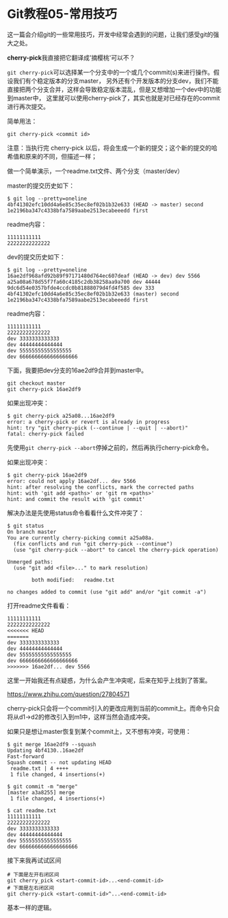 # Git教程05-常用技巧

这一篇会介绍git的一些常用技巧，开发中经常会遇到的问题，让我们感受git的强大之处。

**cherry-pick**我直接把它翻译成'摘樱桃'可以不？

`git cherry-pick`可以选择某一个分支中的一个或几个commit(s)来进行操作。假设我们有个稳定版本的分支master，
另外还有个开发版本的分支dev，我们不能直接把两个分支合并，这样会导致稳定版本混乱，但是又想增加一个dev中的功能到master中，
这里就可以使用cherry-pick了，其实也就是对已经存在的commit 进行再次提交。

简单用法：

```
git cherry-pick <commit id>
```

注意：当执行完 cherry-pick 以后，将会生成一个新的提交；这个新的提交的哈希值和原来的不同，但描述一样；

做一个简单演示，一个readme.txt文件、两个分支（master/dev）

master的提交历史如下：

```
$ git log --pretty=oneline
4bf41302efc10dd4a6e85c35ec8ef02b1b32e633 (HEAD -> master) second
1e2196ba347c4338bfa7589aabe2513ecabeeedd first
```

readme内容：

```
11111111111
22222222222222
```

dev的提交历史如下：

```
$ git log --pretty=oneline
16ae2df968afd92b89f97171480d764ec607deaf (HEAD -> dev) dev 5566
a25a08a678d55f7fa60c4185c2db38258aa9a700 dev 44444
9dc6d54e0357bfde4ccdc0b81888079d4fd4f585 dev 333
4bf41302efc10dd4a6e85c35ec8ef02b1b32e633 (master) second
1e2196ba347c4338bfa7589aabe2513ecabeeedd first
```

readme内容：

```
11111111111
22222222222222
dev 3333333333333
dev 44444444444444
dev 55555555555555555
dev 6666666666666666666
```

下面，我要把dev分支的16ae2df9合并到master中。

```
git checkout master
git cherry-pick 16ae2df9
```

如果出现冲突：
```
$ git cherry-pick a25a08...16ae2df9
error: a cherry-pick or revert is already in progress
hint: try "git cherry-pick (--continue | --quit | --abort)"
fatal: cherry-pick failed
```

先使用`git cherry-pick --abort`停掉之前的，然后再执行cherry-pick命令。

如果出现冲突：

```
$ git cherry-pick 16ae2df9
error: could not apply 16ae2df... dev 5566
hint: after resolving the conflicts, mark the corrected paths
hint: with 'git add <paths>' or 'git rm <paths>'
hint: and commit the result with 'git commit'
```

解决办法是先使用status命令看看什么文件冲突了：

```
$ git status
On branch master
You are currently cherry-picking commit a25a08a.
  (fix conflicts and run "git cherry-pick --continue")
  (use "git cherry-pick --abort" to cancel the cherry-pick operation)

Unmerged paths:
  (use "git add <file>..." to mark resolution)

        both modified:   readme.txt

no changes added to commit (use "git add" and/or "git commit -a")
```

打开readme文件看看：

```
11111111111
22222222222222
<<<<<<< HEAD
=======
dev 3333333333333
dev 44444444444444
dev 55555555555555555
dev 6666666666666666666
>>>>>>> 16ae2df... dev 5566
```

这里一开始我还有点疑惑，为什么会产生冲突呢，后来在知乎上找到了答案。

<https://www.zhihu.com/question/27804571>

cherry-pick只会将一个commit引入的更改应用到当前的commit上。而命令只会将从d1->d2的修改引入到m1中，这样当然会造成冲突。

如果只是想让master恢复到某个commit上，又不想有冲突，可使用：

```
$ git merge 16ae2df9 --squash
Updating 4bf4130..16ae2df
Fast-forward
Squash commit -- not updating HEAD
 readme.txt | 4 ++++
 1 file changed, 4 insertions(+)

$ git commit -m "merge"
[master a3a8255] merge
 1 file changed, 4 insertions(+)

$ cat readme.txt
11111111111
22222222222222
dev 3333333333333
dev 44444444444444
dev 55555555555555555
dev 6666666666666666666
```

接下来我再试试区间

```
# 下面是左开右闭区间
git cherry_pick <start-commit-id>...<end-commit-id>
# 下面是左右闭区间
git cherry-pick <start-commit-id>^...<end-commit-id>
```

基本一样的逻辑。




